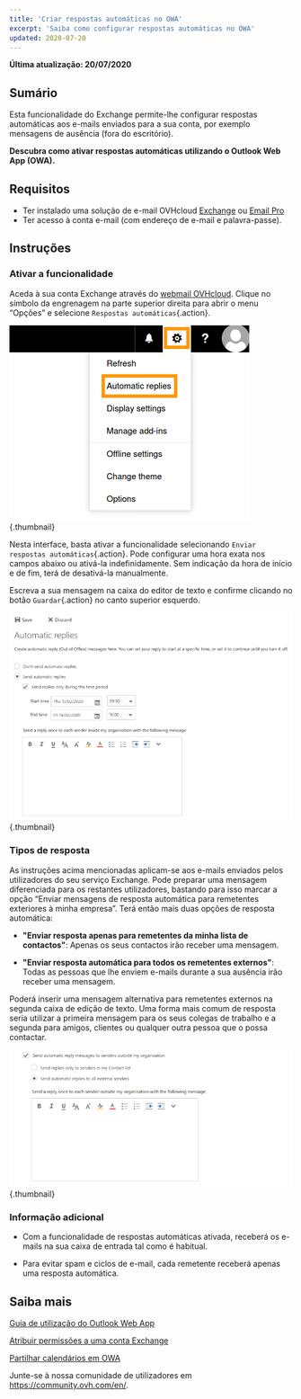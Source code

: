 ```yaml
---
title: 'Criar respostas automáticas no OWA'
excerpt: 'Saiba como configurar respostas automáticas no OWA'
updated: 2020-07-20
---
```


**Última atualização: 20/07/2020**

## Sumário

Esta funcionalidade do Exchange permite-lhe configurar respostas automáticas aos e-mails enviados para a sua conta, por exemplo mensagens de ausência (fora do escritório).

**Descubra como ativar respostas automáticas utilizando o Outlook Web App (OWA).**


## Requisitos

 - Ter instalado uma solução de e-mail OVHcloud [Exchange](https://www.ovhcloud.com/fr/emails/hosted-exchange/) ou [Email Pro](https://www.ovhcloud.com/fr/emails/email-pro/)
- Ter acesso à conta e-mail (com endereço de e-mail e palavra-passe).


## Instruções

### Ativar a funcionalidade

Aceda à sua conta Exchange através do [webmail OVHcloud](https://www.ovh.pt/mail/). Clique no símbolo da engrenagem na parte superior direita para abrir o menu “Opções” e selecione `Respostas automáticas`{.action}.

![owaoptions](images/exchange-autorep-step1.png){.thumbnail}

Nesta interface, basta ativar a funcionalidade selecionando `Enviar respostas automáticas`{.action}. Pode configurar uma hora exata nos campos abaixo ou ativá-la indefinidamente. Sem indicação da hora de início e de fim, terá de desativá-la manualmente. 

Escreva a sua mensagem na caixa do editor de texto e confirme clicando no botão `Guardar`{.action} no canto superior esquerdo.

![owaautoreply](images/exchange-autorep-step2.png){.thumbnail}


### Tipos de resposta

As instruções acima mencionadas aplicam-se aos e-mails enviados pelos utilizadores do seu serviço Exchange. Pode preparar uma mensagem diferenciada para os restantes utilizadores, bastando para isso marcar a opção “Enviar mensagens de resposta automática para remetentes exteriores à minha empresa”. Terá então mais duas opções de resposta automática:

- **"Enviar resposta apenas para remetentes da minha lista de contactos"**: Apenas os seus contactos irão receber uma mensagem.

- **"Enviar resposta automática para todos os remetentes externos"**: Todas as pessoas que lhe enviem e-mails durante a sua ausência irão receber uma mensagem.

Poderá inserir uma mensagem alternativa para remetentes externos na segunda caixa de edição de texto. Uma forma mais comum de resposta seria utilizar a primeira mensagem para os seus colegas de trabalho e a segunda para amigos, clientes ou qualquer outra pessoa que o possa contactar.

![owaaddreply](images/exchange-autorep-step3.png){.thumbnail}


### Informação adicional

- Com a funcionalidade de respostas automáticas ativada, receberá os e-mails na sua caixa de entrada tal como é habitual. 

- Para evitar spam e ciclos de e-mail, cada remetente receberá apenas uma resposta automática.


## Saiba mais

[Guia de utilização do Outlook Web App](/pages/web_cloud/email_and_collaborative_solutions/using_the_outlook_web_app_webmail/email_owa)

[Atribuir permissões a uma conta Exchange](/pages/web_cloud/email_and_collaborative_solutions/microsoft_exchange/feature_delegation)

[Partilhar calendários em OWA](/pages/web_cloud/email_and_collaborative_solutions/using_the_outlook_web_app_webmail/owa_calendar_sharing)

Junte-se à nossa comunidade de utilizadores em <https://community.ovh.com/en/>.